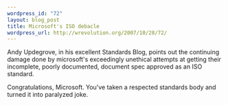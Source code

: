```yaml
--- 
wordpress_id: "72"
layout: blog_post
title: Microsoft's ISO debacle
wordpress_url: http://wrevolution.org/2007/10/28/72/
---
```

Andy Updegrove, in his excellent Standards Blog, points out the continuing damage done by microsoft's exceedingly unethical attempts at getting their incomplete, poorly documented, document spec approved as an ISO standard.

Congratulations, Microsoft.  You've taken a respected standards body and turned it into paralyzed joke.
